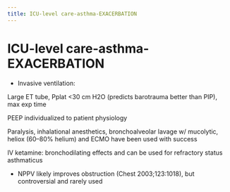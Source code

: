 ```yaml
---
title: ICU-level care-asthma-EXACERBATION
---
```

# ICU-level care-asthma-EXACERBATION

* Invasive ventilation:

Large ET tube, Pplat <30 cm H2O (predicts barotrauma better than PIP), max exp time

PEEP individualized to patient physiology

Paralysis, inhalational anesthetics, bronchoalveolar lavage w/ mucolytic, heliox (60–80% helium) and ECMO have been used with success

IV ketamine: bronchodilating effects and can be used for refractory status asthmaticus

* NPPV likely improves obstruction (Chest 2003;123:1018), but controversial and rarely used
